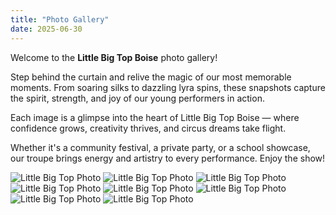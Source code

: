 ```yaml
---
title: "Photo Gallery"
date: 2025-06-30
---
```


Welcome to the **Little Big Top Boise** photo gallery!

Step behind the curtain and relive the magic of our most memorable moments. From soaring silks to dazzling lyra spins, these snapshots capture the spirit, strength, and joy of our young performers in action.

Each image is a glimpse into the heart of Little Big Top Boise — where confidence grows, creativity thrives, and circus dreams take flight.

Whether it's a community festival, a private party, or a school showcase, our troupe brings energy and artistry to every performance. Enjoy the show!

![Little Big Top Photo](/images/gallery/gallery1.jpg)
![Little Big Top Photo](/images/gallery/gallery2.jpg)
![Little Big Top Photo](/images/gallery/gallery3.jpg)
![Little Big Top Photo](/images/gallery/gallery4.jpg)
![Little Big Top Photo](/images/gallery/gallery5.jpg)
![Little Big Top Photo](/images/gallery/gallery6.jpg)
![Little Big Top Photo](/images/gallery/gallery7.jpg)
![Little Big Top Photo](/images/gallery/gallery9.jpg)